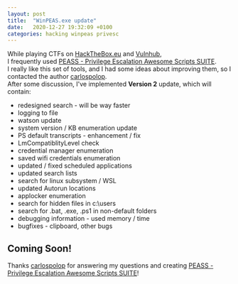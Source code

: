 ```yaml
---
layout: post
title:  "WinPEAS.exe update"
date:   2020-12-27 19:32:09 +0100
categories: hacking winpeas privesc
---
```


While playing CTFs on [HackTheBox.eu][hackthebox-link] and [Vulnhub][vulnhub-link],<br />
I frequently used [PEASS - Privilege Escalation Awesome Scripts SUITE][peass-link].<br />
I really like this set of tools, and I had some ideas about improving them, so I contacted the author [carlospolop][carlospolop-link].<br />
After some discussion, I've implemented <b>Version 2</b> update, which will contain: <br />

- redesigned search - will be way faster
- logging to file
- watson update
- system version / KB enumeration update
- PS default transcripts - enhancement / fix
- LmCompatiblityLevel check
- credential manager enumeration
- saved wifi credentials enumeration
- updated / fixed scheduled applications
- updated search lists
- search for linux subsystem / WSL
- updated Autorun locations
- applocker enumeration
- search for hidden files in c:\users
- search for .bat, .exe, .ps1  in non-default folders
- debugging information - used memory / time
- bugfixes - clipboard, other bugs

## Coming Soon!

[hackthebox-link]: https://hackthebox.eu/
[vulnhub-link]: https://vulnhub.com/
[peass-link]: https://github.com/carlospolop/privilege-escalation-awesome-scripts-suite
[winpeas-link]: https://github.com/carlospolop/privilege-escalation-awesome-scripts-suite/tree/master/winPEAS
[carlospolop-link]: https://github.com/carlospolop

Thanks [carlospolop][carlospolop-link] for answering my questions and creating [PEASS - Privilege Escalation Awesome Scripts SUITE][peass-link]!